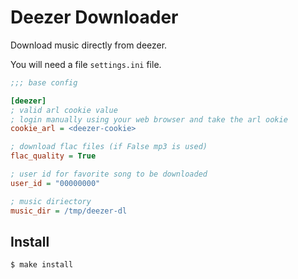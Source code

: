 # Deezer Downloader

Download music directly from deezer.

You will need a file `settings.ini` file.

```ini
;;; base config

[deezer]
; valid arl cookie value
; login manually using your web browser and take the arl ookie
cookie_arl = <deezer-cookie>

; download flac files (if False mp3 is used)
flac_quality = True

; user id for favorite song to be downloaded
user_id = "00000000"

; music diriectory
music_dir = /tmp/deezer-dl
```

## Install

```
$ make install
```